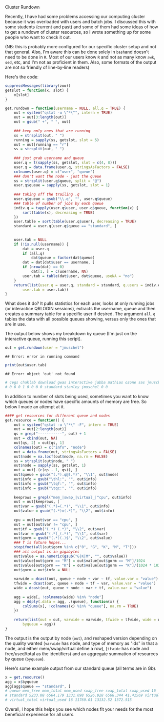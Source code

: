Cluster Rundown

Recently, I have had some problems accessing our computing cluster because it was overloaded with users and batch jobs.  I discussed this with some students (current and past) and some of them had some ideas of how to get a rundown of cluster resources, so I wrote something up for some people who want to check it out.

(NB: this is probably more configured for our specific cluster setup and not that general.  Also, I'm aware this can be done solely in `bash`and doesn't need to be done in `R`. Most of our users know `R` and not as many know `awk`, `sed`, etc,  and I'm not as proficient in them.  Also, some formats of the output are not so friendly of line-by-line readers)


Here's the code:


```r
suppressMessages(library(zoo))
getslot = function(x, slot) {
    x[slot]
}

get.rundown = function(username = NULL, all.q = TRUE) {
    out = system("qstat -u \"*\"", intern = TRUE)
    out = out[3:length(out)]
    out = gsub(" +", " ", out)
    
    ### keep only ones that are running
    ss = strsplit(out, " ")
    running = sapply(ss, getslot, slot = 5)
    out = out[running == "r"]
    ss = strsplit(out, " ")
    
    ### just grab username and queue
    user.q = t(sapply(ss, getslot, slot = c(4, 8)))
    user.q = data.frame(user.q, stringsAsFactors = FALSE)
    colnames(user.q) = c("user", "queue")
    ### don't want the node - just the queue
    ss = strsplit(user.q$queue, split = "@")
    user.q$queue = sapply(ss, getslot, slot = 1)
    
    ### taking off the trailing .q
    user.q$queue = gsub("\\.q", "", user.q$queue)
    ### table of number of jobs by each queue
    indiv.q = tapply(user.q$user, user.q$queue, function(x) {
        sort(table(x), decreasing = TRUE)
    })
    user.table = sort(table(user.q$user), decreasing = TRUE)
    standard = user.q[user.q$queue == "standard", ]
    
    
    user.tab = NULL
    if (!is.null(username)) {
        dat = user.q
        if (all.q) 
            dat$queue = factor(dat$queue)
        dat = dat[dat$user == username, ]
        if (nrow(dat) == 0) 
            dat[1, ] = c(username, NA)
        user.tab = table(dat$user, dat$queue, useNA = "no")
    }
    return(list(user.q = user.q, standard = standard, q.users = indiv.q, user.table = user.table, 
        user.tab = user.tab))
}
```


What does it do?  It pulls statistics for each user, looks at only running jobs (or interactice QRLOGIN sessions), extracts the username, queue and then creates a summary table for a specific user if desired.  The argument `all.q` tables the data with all possible queues showing, versus only the ones that are in use.  

The output below shows my breakdown by queue (I'm just on the interactive queue, running this script). 


```r
out = get.rundown(user = "jmuschel")
```

```
## Error: error in running command
```

```r
print(out$user.tab)
```

```
## Error: object 'out' not found
```

```r
# cegs chaklab download gwas interactive jabba mathias ozone sas jmuschel 0
# 0 0 0 1 0 0 0 0 standard stanley jmuschel 0 0
```


In addition to number of slots being used, sometimes you want to know which queues or nodes have specific amounts of memory are free.  So below I made an attempt at it.


```r
#### get resources for different queue and nodes
get.resource = function() {
    out = system("qstat -u \"*\" -F", intern = TRUE)
    out = out[2:length(out)]
    qs = grep("-----------", out) + 1
    out = cbind(out, NA)
    out[qs, 2] = out[qs, 1]
    colnames(out) = c("info", "node")
    out = data.frame(out, stringsAsFactors = FALSE)
    out$node = na.locf(out$node, na.rm = FALSE)
    ss = strsplit(out$node, " ")
    out$node = sapply(ss, getslot, 1)
    out = out[-(c(qs - 1, qs)), ]
    out$queue = gsub("(.*).q@(.*)", "\\1", out$node)
    out$info = gsub("\thl:", "", out$info)
    out$info = gsub("\tqf:", "", out$info)
    out$info = gsub("\tqc:", "", out$info)
    
    keeprows = grepl("mem_|swap_|virtual_|^cpu", out$info)
    out = out[keeprows, ]
    out$var = gsub("(.*)=(.*)", "\\1", out$info)
    out$value = gsub("(.*)=(.*)", "\\2", out$info)
    
    cpu = out[out$var == "cpu", ]
    out = out[out$var != "cpu", ]
    out$tf = gsub("(.*)_(.*)", "\\2", out$var)
    out$var = gsub("(.*)_(.*)", "\\1", out$var)
    out$gorm = gsub("(.*)(.)$", "\\2", out$value)
    ### T is future hopes...
    stopifnot(all(out$gorm %in% c("0", "G", "K", "M", "T")))
    ### all output is in gigabytes
    out$value = as.numeric(gsub("G|K|M", "", out$value))
    out$value[out$gorm == "M"] = out$value[out$gorm == "M"]/1024
    out$value[out$gorm == "K"] = out$value[out$gorm == "K"]/(1024 * 1024)
    out$gorm = out$info = NULL
    
    varwide = dcast(out, queue + node + var ~ tf, value.var = "value")
    tfwide = dcast(out, queue + node + tf ~ var, value.var = "value")
    wide = dcast(out, queue + node ~ var + tf, value.var = "value")
    
    agg = wide[, !colnames(wide) %in% "node"]
    agg = ddply(.data = agg, .(queue), function(x) {
        colSums(x[, !colnames(x) %in% "queue"], na.rm = TRUE)
    })
    
    return(list(out = out, varwide = varwide, tfwide = tfwide, wide = wide, 
        byqueue = agg))
}
```

The output is the output by node (`out`), and reshaped version depending on the quality wanted (`varwide` has node, and type of memory as "ids" in that a node, and either mem/swap/virtual define a row), (`tfwide` has node and free/used/total as the identifiers) and an aggregate summation of resources by queue (`byqueue`).



Here's some example output from our standard queue (all terms are in Gb).


```r
x = get.resource()
agg = x$byqueue
agg[agg$queue == "standard", ]
# queue mem_free mem_total mem_used swap_free swap_total swap_used 16
# standard 5233.08 6564.179 1331.098 6526.928 6568.344 41.41569 virtual_free
# virtual_total virtual_used 16 11760.01 13132.52 1372.515
```



Overall, I hope this helps you see which nodes fit your needs for the most beneficial experience for all users.
